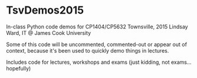 # TsvDemos2015
In-class Python code demos for CP1404/CP5632 Townsville, 2015
Lindsay Ward, IT @ James Cook University

Some of this code will be uncommented, commented-out or appear out of context, because it's been used to quickly demo things in lectures.

Includes code for lectures, workshops and exams (just kidding, not exams... hopefully)
